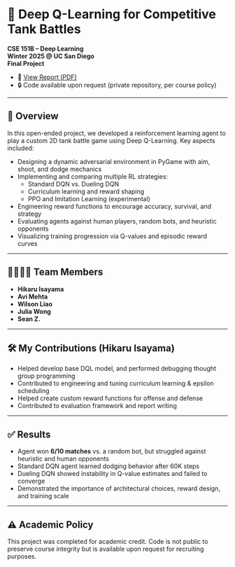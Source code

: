# 🧠 Deep Q-Learning for Competitive Tank Battles

**CSE 151B – Deep Learning**  
**Winter 2025 @ UC San Diego**  
**Final Project**

- 📄 [View Report (PDF)](./report.pdf)  
- 🔒 Code available upon request (private repository, per course policy)

---

## 📌 Overview

In this open-ended project, we developed a reinforcement learning agent to play a custom 2D tank battle game using Deep Q-Learning. Key aspects included:

- Designing a dynamic adversarial environment in PyGame with aim, shoot, and dodge mechanics
- Implementing and comparing multiple RL strategies:
  - Standard DQN vs. Dueling DQN
  - Curriculum learning and reward shaping
  - PPO and Imitation Learning (experimental)
- Engineering reward functions to encourage accuracy, survival, and strategy
- Evaluating agents against human players, random bots, and heuristic opponents
- Visualizing training progression via Q-values and episodic reward curves

---

## 👨‍👩‍👧‍👦 Team Members

- **Hikaru Isayama**
- **Avi Mehta**
- **Wilson Liao**
- **Julia Wong**
- **Sean Z.**

---

## 🛠 My Contributions (Hikaru Isayama)

- Helped develop base DQL model, and performed debugging thought group programming
- Contributed to engineering and tuning curriculum learning & epsilon scheduling
- Helped create custom reward functions for offense and defense
- Contributed to evaluation framework and report writing

---

## ✅ Results

- Agent won **6/10 matches** vs. a random bot, but struggled against heuristic and human opponents
- Standard DQN agent learned dodging behavior after 60K steps
- Dueling DQN showed instability in Q-value estimates and failed to converge
- Demonstrated the importance of architectural choices, reward design, and training scale

---

## ⚠️ Academic Policy

This project was completed for academic credit. Code is not public to preserve course integrity but is available upon request for recruiting purposes.